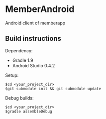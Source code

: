 MemberAndroid
=============

Android client of memberapp

Build instructions
------------------

Dependency:

- Gradle 1.9
- Android Studio 0.4.2

Setup:

    $cd <your_project_dir>
    $git submodule init && git submodule update

Debug builds:

    $cd <your_project_dir>
    $gradle assembleDebug
